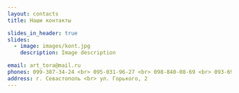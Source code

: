 ```yaml
---
layout: contacts
title: Наши контакты

slides_in_header: true
slides:
  - image: images/kont.jpg
    description: Image description

email: art_tora@mail.ru
phones: 099-387-34-24 <br> 095-031-96-27 <br> 098-840-08-69 <br> 093-690-93-36
address: г. Севастополь <br> ул. Горького, 2
---
```



